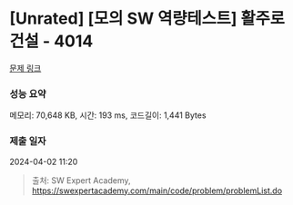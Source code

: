 # [Unrated] [모의 SW 역량테스트] 활주로 건설 - 4014 

[문제 링크](https://swexpertacademy.com/main/code/problem/problemDetail.do?contestProbId=AWIeW7FakkUDFAVH) 

### 성능 요약

메모리: 70,648 KB, 시간: 193 ms, 코드길이: 1,441 Bytes

### 제출 일자

2024-04-02 11:20



> 출처: SW Expert Academy, https://swexpertacademy.com/main/code/problem/problemList.do